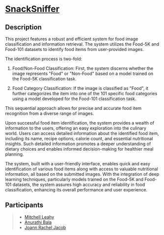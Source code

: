 # [SnackSniffer](https://snacksniffer.com/)



## Description
This project features a robust and efficient system for food image classification and information retrieval. The system utilizes the Food-5K and Food-101 datasets to identify food items from user-provided images.

The identification process is two-fold:

1. Food/Non-Food Classification: First, the system discerns whether the image represents "Food" or "Non-Food" based on a model trained on the Food-5K classification task.

2. Food Category Classification: If the image is classified as "Food", it further categorizes the item into one of the 101 specific food categories using a model developed for the Food-101 classification task.

This sequential approach allows for precise and accurate food item recognition from a diverse range of images.

Upon successful food item identification, the system provides a wealth of information to the users, offering an easy exploration into the culinary world. Users can access detailed information about the identified food item, including its name, recipe options, calorie count, and essential nutritional insights. Such detailed information promotes a deeper understanding of dietary choices and enables informed decision-making for healthier meal planning.

The system, built with a user-friendly interface, enables quick and easy identification of various food items along with access to valuable nutritional information, all based on the submitted images. With the integration of deep learning techniques, particularly models trained on the Food-5K and Food-101 datasets, the system assures high accuracy and reliability in food classification, enhancing its overall performance and user experience.

## Participants
>* [Mitchell Leahy](https://www.google.com)
>* [Anurathi Bala](https://www.linkedin.com/in/anurathi-bala/)
>* [Joann Rachel Jacob](https://www.linkedin.com/in/joannracheljacob/)

